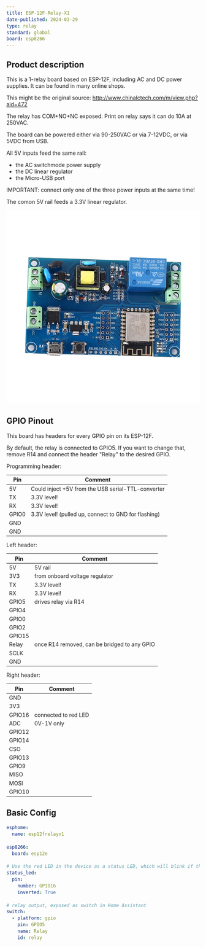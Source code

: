 ```yaml
---
title: ESP-12F-Relay-X1
date-published: 2024-03-29
type: relay
standard: global
board: esp8266
---
```


## Product description

This is a 1-relay board based on ESP-12F, including AC and DC power supplies. It can be found in many online shops.

This might be the original source: http://www.chinalctech.com/m/view.php?aid=472

The relay has COM+NO+NC exposed. Print on relay says it can do 10A at 250VAC.

The board can be powered either via 90-250VAC or via 7-12VDC, or via 5VDC from USB.

All 5V inputs feed the same rail:

- the AC switchmode power supply
- the DC linear regulator
- the Micro-USB port

IMPORTANT: connect only one of the three power inputs at the same time!

The comon 5V rail feeds a 3.3V linear regulator.

![picturte of LC-Relay-ESP12-1R-MV](LC-Relay-ESP12-1R-MV.jpg "LC-Relay-ESP12-1R-MV")

## GPIO Pinout

This board has headers for every GPIO pin on its ESP-12F.

By default, the relay is connected to GPIO5. If you want to change that, remove R14 and connect the header "Relay" to
the desired GPIO.

Programming header:

| Pin   | Comment                                              |
| ----- | ---------------------------------------------------- |
| 5V    | Could inject +5V from the USB serial-TTL-converter   |
| TX    | 3.3V level!                                          |
| RX    | 3.3V level!                                          |
| GPIO0 | 3.3V level! (pulled up, connect to GND for flashing) |
| GND   |                                                      |
| GND   |                                                      |

Left header:

| Pin    | Comment                                      |
| ------ | -------------------------------------------- |
| 5V     | 5V rail                                      |
| 3V3    | from onboard voltage regulator               |
| TX     | 3.3V level!                                  |
| RX     | 3.3V level!                                  |
| GPIO5  | drives relay via R14                         |
| GPIO4  |                                              |
| GPIO0  |                                              |
| GPIO2  |                                              |
| GPIO15 |                                              |
| Relay  | once R14 removed, can be bridged to any GPIO |
| SCLK   |                                              |
| GND    |                                              |

Right header:

| Pin    | Comment              |
| ------ | -------------------- |
| GND    |                      |
| 3V3    |                      |
| GPIO16 | connected to red LED |
| ADC    | 0V-1V only           |
| GPIO12 |                      |
| GPIO14 |                      |
| CSO    |                      |
| GPIO13 |                      |
| GPIO9  |                      |
| MISO   |                      |
| MOSI   |                      |
| GPIO10 |                      |

## Basic Config

```yaml
esphome:
  name: esp12frelayx1

esp8266:
  board: esp12e

# Use the red LED in the device as a status LED, which will blink if there are warnings (slow) or errors (fast)
status_led:
  pin:
    number: GPIO16
    inverted: True

# relay output, exposed as switch in Home Assistant
switch:
  - platform: gpio
    pin: GPIO5
    name: Relay
    id: relay
```
